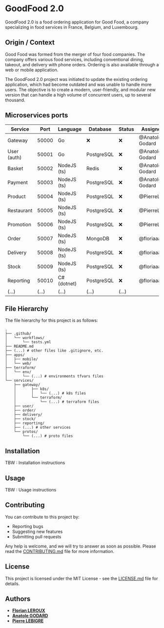 # GoodFood 2.0

GoodFood 2.0 is a food ordering application for Good Food, a company specializing in food services in France, Belgium, and Luxembourg.

## Origin / Context

Good Food was formed from the merger of four food companies. The company offers various food services, including conventional dining, takeout, and delivery with phone orders. Ordering is also available through a web or mobile application.

The GoodFood 2.0 project was initiated to update the existing ordering application, which had become outdated and was unable to handle more users. The objective is to create a modern, user-friendly, and modular new version that can handle a high volume of concurrent users, up to several thousand.

## Microservices ports

| Service     | Port  | Language    | Database   | Status | Assignee        |
| ----------- | ----- | ----------- | ---------- | ------ | --------------- |
| Gateway     | 50000 | Go          | ❌         | ❌     | @Anatole-Godard |
| User (auth) | 50001 | Go          | PostgreSQL | ❌     | @Anatole-Godard |
| Basket      | 50002 | NodeJS (ts) | Redis      | ❌     | @Anatole-Godard |
| Payment     | 50003 | NodeJS (ts) | PostgreSQL | ❌     | @Anatole-Godard |
| Product     | 50004 | NodeJS (ts) | PostgreSQL | ❌     | @PierreLbg      |
| Restaurant  | 50005 | NodeJS (ts) | PostgreSQL | ❌     | @PierreLbg      |
| Promotion   | 50006 | NodeJS (ts) | PostgreSQL | ❌     | @PierreLbg      |
| Order       | 50007 | NodeJS (ts) | MongoDB    | ❌     | @floriaaan      |
| Delivery    | 50008 | NodeJS (ts) | PostgreSQL | ❌     | @floriaaan      |
| Stock       | 50009 | NodeJS (ts) | PostgreSQL | ❌     | @floriaaan      |
| Reporting   | 50010 | C# (dotnet) | PostgreSQL | ❌     | @floriaaan      |
| (...)       | (...) | (...)       | (...)      | (...)  |

## File Hierarchy

The file hierarchy for this project is as follows:

```
.
├── .github/
│   └── workflows/
│       └── tests.yml
├── README.md
├── (...) # other files like .gitignore, etc.
├── apps/
│   ├── mobile/
│   └── web/
├── terraform/
│   └── env/
│       └── (...) # environments tfvars files
└── services/
    ├── gateway/
    │       ├── k8s/
    │       │   └── (...) # k8s files
    │       └── terraform/
    │           └── (...) # terraform files
    ├── user/
    ├── order/
    ├── delivery/
    ├── stock/
    ├── reporting/
    ├── (...) # other services
    └── protos/
        └── (...) # proto files
```

## Installation

TBW : Installation instructions

## Usage

TBW : Usage instructions

## Contributing

You can contribute to this project by:

- Reporting bugs
- Suggesting new features
- Submitting pull requests

Any help is welcome, and we will try to answer as soon as possible.
Please read the [CONTRIBUTING.md](CONTRIBUTING.md) file for more information.

## License

This project is licensed under the MIT License - see the [LICENSE.md](LICENSE.md) file for details.

## Authors

- **[Florian LEROUX](https://github.com/floriaaan)**
- **[Anatole GODARD](https://github.com/Anatole-Godard)**
- **[Pierre LEBIGRE](https://github.com/PierreLbg)**
